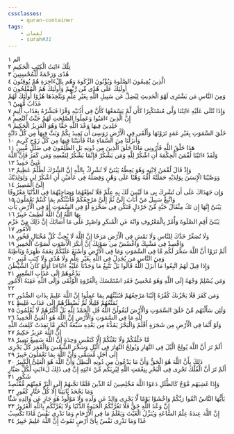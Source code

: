 ```yaml
---
cssclasses:
    - quran-container
tags:
    - لقمان
    - surah#31
---
```


الم  ١<br>
تِلْكَ ءَايَتُ الْكِتَبِ الْحَكِيمِ  ٢<br>
هُدًى وَرَحْمَةً لِّلْمُحْسِنِينَ  ٣<br>
الَّذِينَ يُقِيمُونَ الصَّلَوةَ وَيُؤْتُونَ الزَّكَوةَ وَهُم بِالْءَاخِرَةِ هُمْ يُوقِنُونَ  ٤<br>
أُولَئِكَ عَلَى هُدًى مِّن رَّبِّهِمْ وَأُولَئِكَ هُمُ الْمُفْلِحُونَ  ٥<br>
وَمِنَ النَّاسِ مَن يَشْتَرِى لَهْوَ الْحَدِيثِ لِيُضِلَّ عَن سَبِيلِ اللَّهِ بِغَيْرِ عِلْمٍ وَيَتَّخِذَهَا هُزُوًا أُولَئِكَ لَهُمْ عَذَابٌ مُّهِينٌ  ٦<br>
وَإِذَا تُتْلَى عَلَيْهِ ءَايَتُنَا وَلَّى مُسْتَكْبِرًا كَأَن لَّمْ يَسْمَعْهَا كَأَنَّ فِى أُذُنَيْهِ وَقْرًا فَبَشِّرْهُ بِعَذَابٍ أَلِيمٍ  ٧<br>
إِنَّ الَّذِينَ ءَامَنُوا وَعَمِلُوا الصَّلِحَتِ لَهُمْ جَنَّتُ النَّعِيمِ  ٨<br>
خَلِدِينَ فِيهَا وَعْدَ اللَّهِ حَقًّا وَهُوَ الْعَزِيزُ الْحَكِيمُ  ٩<br>
خَلَقَ السَّمَوَتِ بِغَيْرِ عَمَدٍ تَرَوْنَهَا وَأَلْقَى فِى الْأَرْضِ رَوَسِىَ أَن تَمِيدَ بِكُمْ وَبَثَّ فِيهَا مِن كُلِّ دَابَّةٍ وَأَنزَلْنَا مِنَ السَّمَاءِ مَاءً فَأَنبَتْنَا فِيهَا مِن كُلِّ زَوْجٍ كَرِيمٍ  ١۰<br>
هَذَا خَلْقُ اللَّهِ فَأَرُونِى مَاذَا خَلَقَ الَّذِينَ مِن دُونِهِ بَلِ الظَّلِمُونَ فِى ضَلَلٍ مُّبِينٍ  ١١<br>
وَلَقَدْ ءَاتَيْنَا لُقْمَنَ الْحِكْمَةَ أَنِ اشْكُرْ لِلَّهِ وَمَن يَشْكُرْ فَإِنَّمَا يَشْكُرُ لِنَفْسِهِ وَمَن كَفَرَ فَإِنَّ اللَّهَ غَنِىٌّ حَمِيدٌ  ١٢<br>
وَإِذْ قَالَ لُقْمَنُ لِابْنِهِ وَهُوَ يَعِظُهُ يَبُنَىَّ لَا تُشْرِكْ بِاللَّهِ إِنَّ الشِّرْكَ لَظُلْمٌ عَظِيمٌ  ١٣<br>
وَوَصَّيْنَا الْإِنسَنَ بِوَلِدَيْهِ حَمَلَتْهُ أُمُّهُ وَهْنًا عَلَى وَهْنٍ وَفِصَلُهُ فِى عَامَيْنِ أَنِ اشْكُرْ لِى وَلِوَلِدَيْكَ إِلَىَّ الْمَصِيرُ  ١٤<br>
وَإِن جَهَدَاكَ عَلَى أَن تُشْرِكَ بِى مَا لَيْسَ لَكَ بِهِ عِلْمٌ فَلَا تُطِعْهُمَا وَصَاحِبْهُمَا فِى الدُّنْيَا مَعْرُوفًا وَاتَّبِعْ سَبِيلَ مَنْ أَنَابَ إِلَىَّ ثُمَّ إِلَىَّ مَرْجِعُكُمْ فَأُنَبِّئُكُم بِمَا كُنتُمْ تَعْمَلُونَ  ١٥<br>
يَبُنَىَّ إِنَّهَا إِن تَكُ مِثْقَالَ حَبَّةٍ مِّنْ خَرْدَلٍ فَتَكُن فِى صَخْرَةٍ أَوْ فِى السَّمَوَتِ أَوْ فِى الْأَرْضِ يَأْتِ بِهَا اللَّهُ إِنَّ اللَّهَ لَطِيفٌ خَبِيرٌ  ١٦<br>
يَبُنَىَّ أَقِمِ الصَّلَوةَ وَأْمُرْ بِالْمَعْرُوفِ وَانْهَ عَنِ الْمُنكَرِ وَاصْبِرْ عَلَى مَا أَصَابَكَ إِنَّ ذَلِكَ مِنْ عَزْمِ الْأُمُورِ  ١٧<br>
وَلَا تُصَعِّرْ خَدَّكَ لِلنَّاسِ وَلَا تَمْشِ فِى الْأَرْضِ مَرَحًا إِنَّ اللَّهَ لَا يُحِبُّ كُلَّ مُخْتَالٍ فَخُورٍ  ١٨<br>
وَاقْصِدْ فِى مَشْيِكَ وَاغْضُضْ مِن صَوْتِكَ إِنَّ أَنكَرَ الْأَصْوَتِ لَصَوْتُ الْحَمِيرِ  ١٩<br>
أَلَمْ تَرَوْا أَنَّ اللَّهَ سَخَّرَ لَكُم مَّا فِى السَّمَوَتِ وَمَا فِى الْأَرْضِ وَأَسْبَغَ عَلَيْكُمْ نِعَمَهُ ظَهِرَةً وَبَاطِنَةً وَمِنَ النَّاسِ مَن يُجَدِلُ فِى اللَّهِ بِغَيْرِ عِلْمٍ وَلَا هُدًى وَلَا كِتَبٍ مُّنِيرٍ  ٢۰<br>
وَإِذَا قِيلَ لَهُمُ اتَّبِعُوا مَا أَنزَلَ اللَّهُ قَالُوا بَلْ نَتَّبِعُ مَا وَجَدْنَا عَلَيْهِ ءَابَاءَنَا أَوَلَوْ كَانَ الشَّيْطَنُ يَدْعُوهُمْ إِلَى عَذَابِ السَّعِيرِ  ٢١<br>
وَمَن يُسْلِمْ وَجْهَهُ إِلَى اللَّهِ وَهُوَ مُحْسِنٌ فَقَدِ اسْتَمْسَكَ بِالْعُرْوَةِ الْوُثْقَى وَإِلَى اللَّهِ عَقِبَةُ الْأُمُورِ  ٢٢<br>
وَمَن كَفَرَ فَلَا يَحْزُنكَ كُفْرُهُ إِلَيْنَا مَرْجِعُهُمْ فَنُنَبِّئُهُم بِمَا عَمِلُوا إِنَّ اللَّهَ عَلِيمٌ بِذَاتِ الصُّدُورِ  ٢٣<br>
نُمَتِّعُهُمْ قَلِيلًا ثُمَّ نَضْطَرُّهُمْ إِلَى عَذَابٍ غَلِيظٍ  ٢٤<br>
وَلَئِن سَأَلْتَهُم مَّنْ خَلَقَ السَّمَوَتِ وَالْأَرْضَ لَيَقُولُنَّ اللَّهُ قُلِ الْحَمْدُ لِلَّهِ بَلْ أَكْثَرُهُمْ لَا يَعْلَمُونَ  ٢٥<br>
لِلَّهِ مَا فِى السَّمَوَتِ وَالْأَرْضِ إِنَّ اللَّهَ هُوَ الْغَنِىُّ الْحَمِيدُ  ٢٦<br>
وَلَوْ أَنَّمَا فِى الْأَرْضِ مِن شَجَرَةٍ أَقْلَمٌ وَالْبَحْرُ يَمُدُّهُ مِن بَعْدِهِ سَبْعَةُ أَبْحُرٍ مَّا نَفِدَتْ كَلِمَتُ اللَّهِ إِنَّ اللَّهَ عَزِيزٌ حَكِيمٌ  ٢٧<br>
مَّا خَلْقُكُمْ وَلَا بَعْثُكُمْ إِلَّا كَنَفْسٍ وَحِدَةٍ إِنَّ اللَّهَ سَمِيعٌ بَصِيرٌ  ٢٨<br>
أَلَمْ تَرَ أَنَّ اللَّهَ يُولِجُ الَّيْلَ فِى النَّهَارِ وَيُولِجُ النَّهَارَ فِى الَّيْلِ وَسَخَّرَ الشَّمْسَ وَالْقَمَرَ كُلٌّ يَجْرِى إِلَى أَجَلٍ مُّسَمًّى وَأَنَّ اللَّهَ بِمَا تَعْمَلُونَ خَبِيرٌ  ٢٩<br>
ذَلِكَ بِأَنَّ اللَّهَ هُوَ الْحَقُّ وَأَنَّ مَا يَدْعُونَ مِن دُونِهِ الْبَطِلُ وَأَنَّ اللَّهَ هُوَ الْعَلِىُّ الْكَبِيرُ  ٣۰<br>
أَلَمْ تَرَ أَنَّ الْفُلْكَ تَجْرِى فِى الْبَحْرِ بِنِعْمَتِ اللَّهِ لِيُرِيَكُم مِّنْ ءَايَتِهِ إِنَّ فِى ذَلِكَ لَءَايَتٍ لِّكُلِّ صَبَّارٍ شَكُورٍ  ٣١<br>
وَإِذَا غَشِيَهُم مَّوْجٌ كَالظُّلَلِ دَعَوُا اللَّهَ مُخْلِصِينَ لَهُ الدِّينَ فَلَمَّا نَجَّىهُمْ إِلَى الْبَرِّ فَمِنْهُم مُّقْتَصِدٌ وَمَا يَجْحَدُ بَِٔايَتِنَا إِلَّا كُلُّ خَتَّارٍ كَفُورٍ  ٣٢<br>
يَأَيُّهَا النَّاسُ اتَّقُوا رَبَّكُمْ وَاخْشَوْا يَوْمًا لَّا يَجْزِى وَالِدٌ عَن وَلَدِهِ وَلَا مَوْلُودٌ هُوَ جَازٍ عَن وَالِدِهِ شَئًْا إِنَّ وَعْدَ اللَّهِ حَقٌّ فَلَا تَغُرَّنَّكُمُ الْحَيَوةُ الدُّنْيَا وَلَا يَغُرَّنَّكُم بِاللَّهِ الْغَرُورُ  ٣٣<br>
إِنَّ اللَّهَ عِندَهُ عِلْمُ السَّاعَةِ وَيُنَزِّلُ الْغَيْثَ وَيَعْلَمُ مَا فِى الْأَرْحَامِ وَمَا تَدْرِى نَفْسٌ مَّاذَا تَكْسِبُ غَدًا وَمَا تَدْرِى نَفْسٌ بِأَىِّ أَرْضٍ تَمُوتُ إِنَّ اللَّهَ عَلِيمٌ خَبِيرٌ  ٣٤<br>
